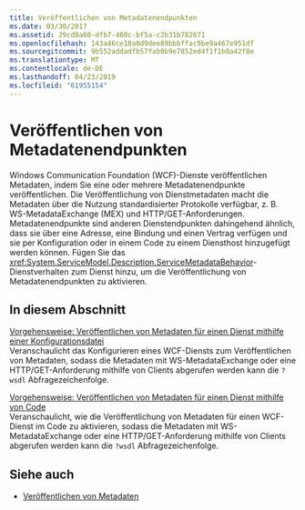```yaml
---
title: Veröffentlichen von Metadatenendpunkten
ms.date: 03/30/2017
ms.assetid: 29cd8a60-dfb7-460c-bf5a-c2b31b782671
ms.openlocfilehash: 143a46ce18a0d9dee89bbbffac9be9a467e951df
ms.sourcegitcommit: 9b552addadfb57fab0b9e7852ed4f1f1b8a42f8e
ms.translationtype: MT
ms.contentlocale: de-DE
ms.lasthandoff: 04/23/2019
ms.locfileid: "61955154"
---
```

# <a name="publishing-metadata-endpoints"></a>Veröffentlichen von Metadatenendpunkten
Windows Communication Foundation (WCF)-Dienste veröffentlichen Metadaten, indem Sie eine oder mehrere Metadatenendpunkte veröffentlichen. Die Veröffentlichung von Dienstmetadaten macht die Metadaten über die Nutzung standardisierter Protokolle verfügbar, z. B. WS-MetadataExchange (MEX) und HTTP/GET-Anforderungen. Metadatenendpunkte sind anderen Dienstendpunkten dahingehend ähnlich, dass sie über eine Adresse, eine Bindung und einen Vertrag verfügen und sie per Konfiguration oder in einem Code zu einem Diensthost hinzugefügt werden können. Fügen Sie das <xref:System.ServiceModel.Description.ServiceMetadataBehavior>-Dienstverhalten zum Dienst hinzu, um die Veröffentlichung von Metadatenendpunkten zu aktivieren.  
  
## <a name="in-this-section"></a>In diesem Abschnitt  
 [Vorgehensweise: Veröffentlichen von Metadaten für einen Dienst mithilfe einer Konfigurationsdatei](../../../docs/framework/wcf/feature-details/how-to-publish-metadata-for-a-service-using-a-configuration-file.md)  
 Veranschaulicht das Konfigurieren eines WCF-Diensts zum Veröffentlichen von Metadaten, sodass die Metadaten mit WS-MetadataExchange oder eine HTTP/GET-Anforderung mithilfe von Clients abgerufen werden kann die `?wsdl` Abfragezeichenfolge.  
  
 [Vorgehensweise: Veröffentlichen von Metadaten für einen Dienst mithilfe von Code](../../../docs/framework/wcf/feature-details/how-to-publish-metadata-for-a-service-using-code.md)  
 Veranschaulicht, wie die Veröffentlichung von Metadaten für einen WCF-Dienst im Code zu aktivieren, sodass die Metadaten mit WS-MetadataExchange oder eine HTTP/GET-Anforderung mithilfe von Clients abgerufen werden kann die `?wsdl` Abfragezeichenfolge.  
  
## <a name="see-also"></a>Siehe auch

- [Veröffentlichen von Metadaten](../../../docs/framework/wcf/feature-details/publishing-metadata.md)

